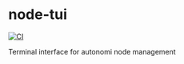 # node-tui

[![CI](https://github.com//node-tui/workflows/CI/badge.svg)](https://github.com//node-tui/actions)

Terminal interface for autonomi node management

